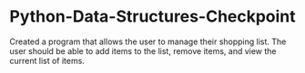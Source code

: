 # Python-Data-Structures-Checkpoint
Created a program that allows the user to manage their shopping list. The user should be able to add items to the list, remove items, and view the current list of items.
